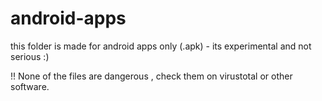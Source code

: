 # android-apps
this folder is made for android apps only (.apk) - its experimental and not serious :)


!! None of the files are dangerous , check them on virustotal or other software.
